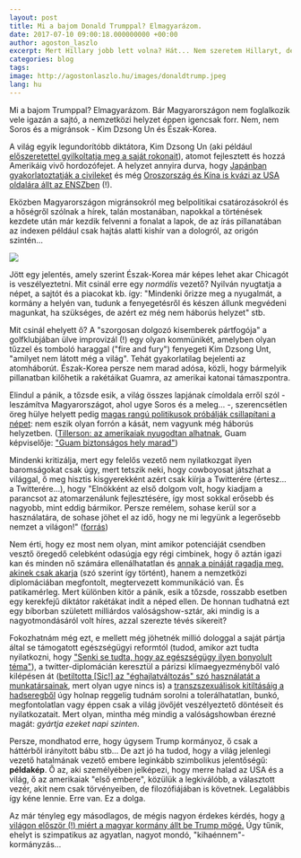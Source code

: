 ```yaml
---
layout: post
title: Mi a bajom Donald Trumppal? Elmagyarázom.
date: 2017-07-10 09:00:18.000000000 +00:00
author: agoston_laszlo
excerpt: Mert Hillary jobb lett volna? Hát... Nem szeretem Hillaryt, de ennél a sarki pék is többre képes. Csak nekünk erről itthon nem nagyon beszélnek.
categories: blog
tags: 
image: http://agostonlaszlo.hu/images/donaldtrump.jpeg
lang: hu
---
```

Mi a bajom Trumppal? Elmagyarázom. Bár Magyarországon nem foglalkozik vele igazán a sajtó, a nemzetközi helyzet éppen igencsak forr. Nem, nem Soros és a migránsok - Kim Dzsong Un és Észak-Korea.

A világ egyik legundorítóbb diktátora, Kim Dzsong Un (aki például [előszeretettel gyilkoltatja meg a saját rokonait](http://24.hu/kulfold/2017/02/24/kiderult-mi-okozta-kim-dzsongun-testverenek-halalat/)), atomot fejlesztett és hozzá Amerikáig vivő hordozófejet. A helyzet annyira durva, hogy [Japánban gyakorlatoztatják a civileket](http://index.hu/kulfold/2017/08/08/eszak_korea_japan_raketa_keszultseg/) és még [Oroszország és Kína is kvázi az USA oldalára állt az ENSZben](http://hu.euronews.com/2017/08/06/ensz-bt-mindenki-megszavazta-a-szankciokat-eszak-korea-ellen-kina-oroszorszag) (!). 

Eközben Magyarországon migránsokról meg belpolitikai csatározásokról és a hőségről szólnak a hírek, talán mostanában, napokkal a történések kezdete után már kezdik felvenni a fonalat a lapok, de az írás pillanatában az indexen például csak hajtás alatti kishír van a dologról, az origón szintén...

![](http://agostonlaszlo.hu/images/trump-kim.JPG)

Jött egy jelentés, amely szerint Észak-Korea már képes lehet akar Chicagót is veszélyeztetni. Mit csinál erre egy *normális* vezető? Nyilván nyugtatja a népet, a sajtót és a piacokat kb. így: "Mindenki őrizze meg a nyugalmát, a kormány a helyén van, tudunk a fenyegetésről és készen állunk megvédeni magunkat, ha szükséges, de azért ez még nem háborús helyzet" stb.

Mit csinál ehelyett ő? A "szorgosan dolgozó kisemberek pártfogója" a golfklubjában ülve improvizál (!) egy olyan kommünikét, amelyben olyan tűzzel és tomboló haraggal ("fire and fury") fenyegeti Kim Dzsong Unt, "amilyet nem látott még a világ". Tehát gyakorlatilag bejelenti az atomháborút. Észak-Korea persze nem marad adósa, közli, hogy bármelyik pillanatban kilőhetik a rakétáikat Guamra, az amerikai katonai támaszpontra.

Elindul a pánik, a tőzsde esik, a világ összes lapjának címoldala erről szól - leszámítva Magyarországot, ahol ugye Soros és a meleg... -, szerencsétlen öreg hülye helyett pedig [magas rangú politikusok próbálják csillapítani a népet](https://www.washingtonpost.com/politics/trumps-threat-to-north-korea-contrasts-with-calm-reassurances-of-other-administration-officials/2017/08/09/e38427ec-7d18-11e7-83c7-5bd5460f0d7e_story.html?hpid=hp_hp-top-table-main_whitehouse-8pm%3Ahomepage%2Fstory&utm_term=.90db8a5fa005): nem eszik olyan forrón a kását, nem vagyunk még háborús helyzetben. ([Tillerson: az amerikaiak nyugodtan alhatnak](http://abcnews.go.com/International/tillerson-americans-sleep-night-amid-korea-crisis/story?id=49111147), Guam képviselője: ["Guam biztonságos hely marad"](https://bordallo.house.gov/media-center/press-releases/bordallo-s-statement-north-korea-s-threat-guam))

Mindenki kritizálja, mert egy felelős vezető nem nyilatkozgat ilyen baromságokat csak úgy, mert tetszik neki, hogy cowboyosat játszhat a világgal, ő meg hisztis kisgyerekként azért csak kiírja a Twitterére (értesz... a Twitterére...), hogy "Elnökként az első dolgom volt, hogy kiadjam a parancsot az atomarzenálunk fejlesztésére, így most sokkal erősebb és nagyobb, mint eddig bármikor. Persze remélem, sohase kerül sor a használatára, de sohase jöhet el az idő, hogy ne mi legyünk a legerősebb nemzet a világon!" ([forrás](https://twitter.com/realDonaldTrump/status/895252459152711680))

Nem érti, hogy ez most nem olyan, mint amikor potenciáját csendben vesztő öregedő celebként odasúgja egy régi cimbinek, hogy ő aztán igazi kan és minden nő számára ellenálhatatlan és [annak a pináját ragadja meg, akinek csak akarja](https://444.hu/2016/10/07/sose-beszelj-arrol-hogy-kit-akartal-megdugni-ha-be-vagy-mikrofonozva-es-tiz-ev-mulva-elnok-akarsz-majd-lenni) (szó szerint így történt), hanem a nemzetközi diplomáciában megfontolt, megtervezett kommunikáció van. És patikamérleg. Mert különben kitör a pánik, esik a tőzsde, rosszabb esetben egy kerekfejű diktátor rakétákat indít a néped ellen. De honnan tudhatná ezt egy bíborban született milliárdos valóságshow-sztár, aki mindig is a nagyotmondásáról volt híres, azzal szerezte tévés sikereit?

Fokozhatnám még ezt, e mellett még jöhetnék millió dologgal a saját pártja által se támogatott egészségügyi reformtól (tudod, amikor azt tudta nyilatkozni, hogy ["Senki se tudta, hogy az egészségügy ilyen bonyolult téma"](https://444.hu/2017/02/27/trump-senki-se-tudta-hogy-az-egeszsegugy-ilyen-bonyolult)), a twitter-diplomácián keresztül a párizsi klímaegyezményből való kilépésen át ([betiltotta [Sic!] az "éghajlatváltozás" szó használatát a munkatársainak](http://privatbankar.hu/makro/trump-betiltott-egy-szot-310566), mert olyan ugye nincs is) a [transzszexuálisok kitiltásáig a hadseregből](https://444.hu/2017/07/26/trump-betiltja-a-transzszexualisokat-a-hadseregben) úgy holnap reggelig tudnám sorolni a tolerálhatatlan, bunkó, megfontolatlan vagy éppen csak a világ jövőjét veszélyeztető döntéseit és nyilatkozatait. Mert olyan, mintha még mindig a valóságshowban érezné magát: *gyártja ezeket napi szinten*.

Persze, mondhatod erre, hogy úgysem Trump kormányoz, ő csak a háttérből irányított bábu stb... De azt jó ha tudod, hogy a világ jelenlegi vezető hatalmának vezető embere leginkább szimbolikus jelentőségű: **példakép**. Ő az, aki személyében jelképezi, hogy merre halad az USA és a világ, ő az amerikaiak "első embere", közülük a legkiválóbb, a választott vezér, akit nem csak törvényeiben, de filozófiájában is követnek. Legalábbis így kéne lennie. Erre van. Ez a dolga.

Az már tényleg egy másodlagos, de mégis nagyon érdekes kérdés, hogy [a világon először (!)  miért a magyar kormány állt be Trump mögé.](http://index.hu/belfold/2016/07/23/orban_a_vilagon_elsokent_allt_be_trump_moge/) Úgy tűnik, ehelyt is szimpatikus az agyatlan, nagyot mondó, "kihaénnem"-kormányzás...
